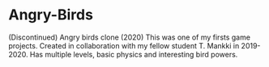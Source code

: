 # Angry-Birds
(Discontinued) Angry birds clone (2020)
This was one of my firsts game projects. Created in collaboration with my fellow student T. Mankki in 2019-2020. Has multiple levels, basic physics and interesting bird powers.
